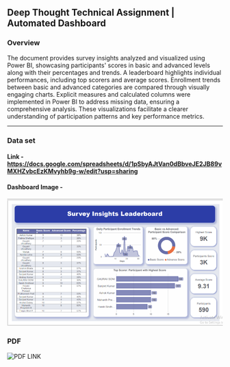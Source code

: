 ## Deep Thought Technical Assignment | Automated Dashboard

### Overview
The document provides survey insights analyzed and visualized using Power BI, showcasing participants' scores in basic and advanced levels along with their percentages and trends. A leaderboard highlights individual performances, including top scorers and average scores. Enrollment trends between basic and advanced categories are compared through visually engaging charts. Explicit measures and calculated columns were implemented in Power BI to address missing data, ensuring a comprehensive analysis. These visualizations facilitate a clearer understanding of participation patterns and key performance metrics.

---
### Data set
#### Link - https://docs.google.com/spreadsheets/d/1pSbyAJtVan0dBbveJE2JB89vMXHZvbcEzKMvyhb9g-w/edit?usp=sharing
#### Dashboard Image -

![](https://github.com/Rishabh45/Deep_Thought/blob/main/Dashboard.png)
### PDF
![PDF LINK]((https://github.com/Rishabh45/Deep_Thought/blob/main/DP.pdf))


